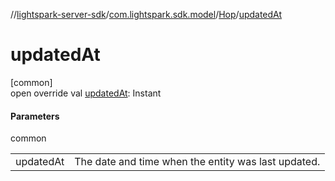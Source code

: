 //[lightspark-server-sdk](../../../index.md)/[com.lightspark.sdk.model](../index.md)/[Hop](index.md)/[updatedAt](updated-at.md)

# updatedAt

[common]\
open override val [updatedAt](updated-at.md): Instant

#### Parameters

common

| | |
|---|---|
| updatedAt | The date and time when the entity was last updated. |

